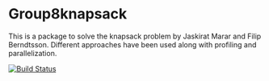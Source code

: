 # Group8knapsack

This is a package to solve the knapsack problem by Jaskirat Marar and Filip Berndtsson. Different approaches have been used along with profiling and parallelization.

[![Build Status](https://app.travis-ci.com/JS2387/Group8knapsack.svg?branch=main)](https://app.travis-ci.com/JS2387/Group8knapsack)

